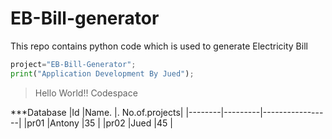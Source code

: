 # EB-Bill-generator
This repo contains python code which is used to generate Electricity Bill


```py
project="EB-Bill-Generator";
print("Application Development By Jued");


```

> Hello World!!
>Codespace


***Database
|Id      |Name.    |.  No.of.projects|
|--------|---------|-----------------|
|pr01    |Antony   |35               |
|pr02    |Jued     |45               |